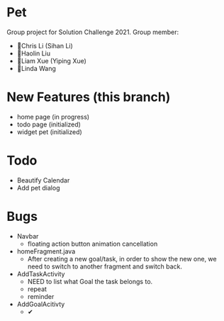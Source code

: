 # Pet
Group project for Solution Challenge 2021.
Group member:
- 🧑Chris Li (Sihan Li)
- 👧Haolin Liu
- 🧑Liam Xue (Yiping Xue)
- 👧Linda Wang

# New Features (this branch)
- home page (in progress)
- todo page (initialized)
- widget pet (initialized)

# Todo
- Beautify Calendar
- Add pet dialog

# Bugs
- Navbar
  - floating action button animation cancellation
- homeFragment.java
  - After creating a new goal/task, in order to show the new one, we need to switch to another fragment and switch back.
- AddTaskActivity
  - NEED to list what Goal the task belongs to.
  - repeat
  - reminder
- AddGoalAcitivty
  - ✔
